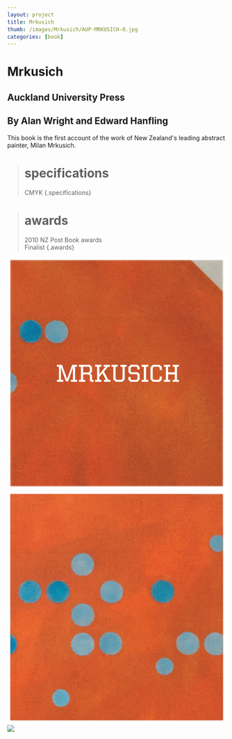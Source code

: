 ```yaml
---
layout: project
title: Mrkusich
thumb: /images/Mrkusich/AUP-MRKUSICH-0.jpg
categories: [book]
---
```


# Mrkusich

## Auckland University Press
## By Alan Wright and Edward Hanfling

This book is the first account of the work of New Zealand's leading abstract painter, Milan Mrkusich. 

> # specifications
> CMYK
{.specifications}

> # awards
> 2010 NZ Post Book awards  
> Finalist
{.awards}

![](/images/Mrkusich/AUP-MRKUSICH-1.jpg)
![](/images/Mrkusich/AUP-MRKUSICH-2.jpg)
![](/images/Mrkusich/AUP-MRKUSICH-3.jpg)